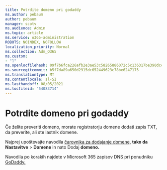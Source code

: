 ```yaml
---
title: Potrdite domeno pri godaddy
ms.author: pebaum
author: pebaum
manager: scotv
ms.audience: Admin
ms.topic: article
ms.service: o365-administration
ROBOTS: NOINDEX, NOFOLLOW
localization_priority: Normal
ms.collection: Adm_O365
ms.custom:
- "1"
ms.openlocfilehash: 09f7b6fca226afb2e3ae53c58265886072c5c136317be390dccfc76f13efa94d
ms.sourcegitcommit: b5f7da89a650d2915dc652449623c78be6247175
ms.translationtype: MT
ms.contentlocale: sl-SI
ms.lasthandoff: 08/05/2021
ms.locfileid: "54083714"
---
```

# <a name="verify-your-domain-with-godaddy"></a>Potrdite domeno pri godaddy

Če želite preveriti domeno, morate registratorju domene dodati zapis TXT, da preverite, ali ste lastnik domene. 

Najprej upoštevajte navodila [čarovnika za dodajanje domene,](https://admin.microsoft.com/Adminportal#/Domains) **tako da Nastavitve** \> **Domene** in nato Dodaj **domeno.**
  
Navodila po korakih najdete v Microsoft 365 zapisov DNS pri ponudniku [GoDaddy.](https://docs.microsoft.com/microsoft-365/admin/dns/create-dns-records-at-godaddy)